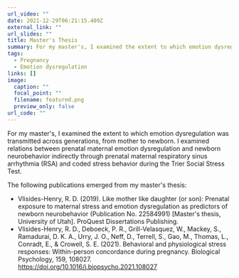 ```yaml
---
url_video: ""
date: 2021-12-29T06:21:15.409Z
external_link: ""
url_slides: ""
title: Master's Thesis
summary: For my master's, I examined the extent to which emotion dysregulation was transmitted across generations, from mother to newborn.
tags:
  - Pregnancy
  - Emotion dysregulation
links: []
image:
  caption: ""
  focal_point: ""
  filename: featured.png
  preview_only: false
url_code: ""
---
```

For my master's, I examined the extent to which emotion dysregulation was transmitted across generations, from mother to newborn. I examined relations between prenatal maternal emotion dysregulation and newborn neurobehavior indirectly through prenatal maternal respiratory sinus arrhythmia (RSA) and coded stress behavior during the Trier Social Stress Test.

The following publications emerged from my master's thesis:
- Vlisides-Henry, R. D. (2019). Like mother like daughter (or son): Prenatal exposure to maternal stress
and emotion dysregulation as predictors of newborn neurobehavior (Publication No. 22584991)
[Master's thesis, University of Utah]. ProQuest Dissertations Publishing.
- Vlisides-Henry, R. D., Deboeck, P. R., Grill-Velasquez, W., Mackey, S., Ramadurai, D. K. A., Urry, J.
O., Neff, D., Terrell, S., Gao, M., Thomas, L., Conradt, E., & Crowell, S. E. (2021). Behavioral and
physiological stress responses: Within-person concordance during pregnancy. Biological Psychology,
159, 108027. https://doi.org/10.1016/j.biopsycho.2021.108027
